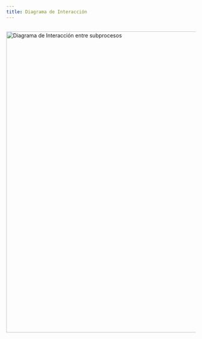 ```yaml
---
title: Diagrama de Interacción
---
```


##
<img src="/Soporte/AC/grafica1.jpg" alt="Diagrama de Interacción entre subprocesos" width="800" />